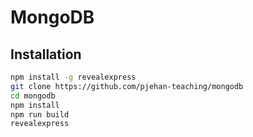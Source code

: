 # MongoDB

## Installation

```bash
npm install -g revealexpress
git clone https://github.com/pjehan-teaching/mongodb
cd mongodb
npm install
npm run build
revealexpress
```
